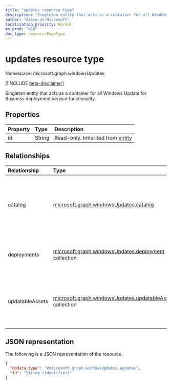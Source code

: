 ```yaml
---
title: "updates resource type"
description: "Singleton entity that acts as a container for all Windows Update for Business deployment service functionality."
author: "Alice-at-Microsoft"
localization_priority: Normal
ms.prod: "w10"
doc_type: resourcePageType
---
```


# updates resource type

Namespace: microsoft.graph.windowsUpdates

[!INCLUDE [beta-disclaimer](../../includes/beta-disclaimer.md)]

Singleton entity that acts as a container for all Windows Update for Business deployment service functionality.

## Properties
|Property|Type|Description|
|:---|:---|:---|
|id|String|Read-only. Inherited from [entity](../resources/entity.md)|

## Relationships
|Relationship|Type|Description|
|:---|:---|:---|
|catalog|[microsoft.graph.windowsUpdates.catalog](../resources/windowsupdates-catalog.md)|Catalog of content that can be approved for deployment by the deployment service. Read-only.|
|deployments|[microsoft.graph.windowsUpdates.deployment](../resources/windowsupdates-deployment.md) collection|Deployments created using the deployment service. Read-only.|
|updatableAssets|[microsoft.graph.windowsUpdates.updatableAsset](../resources/windowsupdates-updatableasset.md) collection|Assets registered with the deployment service that can receive updates. Read-only.|

## JSON representation
The following is a JSON representation of the resource.
<!-- {
  "blockType": "resource",
  "keyProperty": "id",
  "@odata.type": "microsoft.graph.windowsUpdates.updates",
  "baseType": "microsoft.graph.entity",
  "openType": false
}
-->
``` json
{
  "@odata.type": "#microsoft.graph.windowsUpdates.updates",
  "id": "String (identifier)"
}
```

